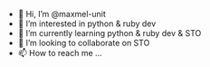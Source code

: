 - 👋 Hi, I’m @maxmel-unit
- 👀 I’m interested in python & ruby dev
- 🌱 I’m currently learning python & ruby dev & STO
- 💞️ I’m looking to collaborate on STO
- 📫 How to reach me ...

<!---
maxmel-unit/maxmel-unit is a ✨ special ✨ repository because its `README.md` (this file) appears on your GitHub profile.
You can click the Preview link to take a look at your changes.
--->

